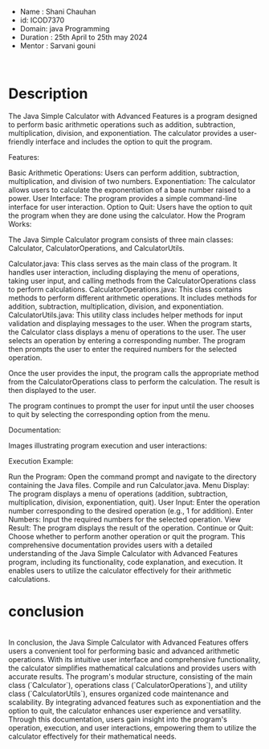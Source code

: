 * Name : Shani Chauhan
  <br>
* id: ICOD7370
  <br>
* Domain: java Programming
  <br>
* Duration : 25th April  to 25th may 2024
  <br>
* Mentor : Sarvani gouni
<br>

# Description
The Java Simple Calculator with Advanced Features is a program designed to perform basic arithmetic operations such as addition, subtraction, multiplication, division, and exponentiation. The calculator provides a user-friendly interface and includes the option to quit the program.

Features:

Basic Arithmetic Operations: Users can perform addition, subtraction, multiplication, and division of two numbers.
Exponentiation: The calculator allows users to calculate the exponentiation of a base number raised to a power.
User Interface: The program provides a simple command-line interface for user interaction.
Option to Quit: Users have the option to quit the program when they are done using the calculator.
How the Program Works:

The Java Simple Calculator program consists of three main classes: Calculator, CalculatorOperations, and CalculatorUtils.

Calculator.java: This class serves as the main class of the program. It handles user interaction, including displaying the menu of operations, taking user input, and calling methods from the CalculatorOperations class to perform calculations.
CalculatorOperations.java: This class contains methods to perform different arithmetic operations. It includes methods for addition, subtraction, multiplication, division, and exponentiation.
CalculatorUtils.java: This utility class includes helper methods for input validation and displaying messages to the user.
When the program starts, the Calculator class displays a menu of operations to the user. The user selects an operation by entering a corresponding number. The program then prompts the user to enter the required numbers for the selected operation.

Once the user provides the input, the program calls the appropriate method from the CalculatorOperations class to perform the calculation. The result is then displayed to the user.

The program continues to prompt the user for input until the user chooses to quit by selecting the corresponding option from the menu.

Documentation:

Images illustrating program execution and user interactions:


Execution Example:

Run the Program: Open the command prompt and navigate to the directory containing the Java files. Compile and run Calculator.java.
Menu Display: The program displays a menu of operations (addition, subtraction, multiplication, division, exponentiation, quit).
User Input: Enter the operation number corresponding to the desired operation (e.g., 1 for addition).
Enter Numbers: Input the required numbers for the selected operation.
View Result: The program displays the result of the operation.
Continue or Quit: Choose whether to perform another operation or quit the program.
This comprehensive documentation provides users with a detailed understanding of the Java Simple Calculator with Advanced Features program, including its functionality, code explanation, and execution. It enables users to utilize the calculator effectively for their arithmetic calculations.

# conclusion
<br>
In conclusion, the Java Simple Calculator with Advanced Features offers users a convenient tool for performing basic and advanced arithmetic operations. With its intuitive user interface and comprehensive functionality, the calculator simplifies mathematical calculations and provides users with accurate results. The program's modular structure, consisting of the main class (`Calculator`), operations class (`CalculatorOperations`), and utility class (`CalculatorUtils`), ensures organized code maintenance and scalability. By integrating advanced features such as exponentiation and the option to quit, the calculator enhances user experience and versatility. Through this documentation, users gain insight into the program's operation, execution, and user interactions, empowering them to utilize the calculator effectively for their mathematical needs.


